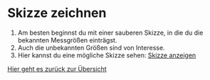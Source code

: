 # Skizze zeichnen

1. Am besten beginnst du mit einer sauberen Skizze, in die du die bekannten Messgrößen einträgst.
2. Auch die unbekannten Größen sind von Interesse.
3. Hier kannst du eine mögliche Skizze sehen: [Skizze anzeigen](showskizze.md)

[Hier geht es zurück zur Übersicht](hilfe.md)
